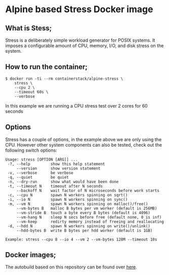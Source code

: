 # Alpine based Stress Docker image

## What is Stess;
Stress is a deliberately simple workload generator for POSIX systems. It imposes a configurable amount of CPU, memory, I/O, and disk stress on the system.

## How to run the container;

````
$ docker run -ti --rm containerstack/alpine-stress \
    stress \
    --cpu 2 \
    --timeout 60s \
    --verbose
````

In this example we are running a CPU stress test over 2 cores for 60 seconds

## Options

Stress has a couple of options, in the example above we are only using the CPU.
However other system components can also be tested, check out the following switch options:

````
Usage: stress [OPTION [ARG]] ...
 -?, --help         show this help statement
     --version      show version statement
 -v, --verbose      be verbose
 -q, --quiet        be quiet
 -n, --dry-run      show what would have been done
 -t, --timeout N    timeout after N seconds
     --backoff N    wait factor of N microseconds before work starts
 -c, --cpu N        spawn N workers spinning on sqrt()
 -i, --io N         spawn N workers spinning on sync()
 -m, --vm N         spawn N workers spinning on malloc()/free()
     --vm-bytes B   malloc B bytes per vm worker (default is 256MB)
     --vm-stride B  touch a byte every B bytes (default is 4096)
     --vm-hang N    sleep N secs before free (default none, 0 is inf)
     --vm-keep      redirty memory instead of freeing and reallocating
 -d, --hdd N        spawn N workers spinning on write()/unlink()
     --hdd-bytes B  write B bytes per hdd worker (default is 1GB)

Example: stress --cpu 8 --io 4 --vm 2 --vm-bytes 128M --timeout 10s
````

## Docker images;
The autobuild based on this repository can be found over [here](https://hub.docker.com/r/containerstack/alpine-stress/).
